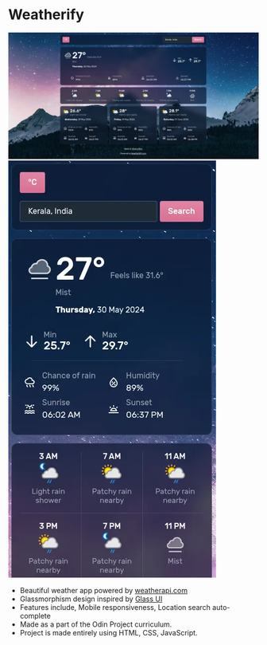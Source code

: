 # Weatherify

![](./desktop_demo.webp)
![](./phone_demo.webp)

- Beautiful weather app powered by [weatherapi.com](https://weatherapi.com)
- Glassmorphism design inspired by [Glass UI](https://ui.glass/)  
- Features include, Mobile responsiveness, Location search auto-complete
- Made as a part of the Odin Project curriculum.
- Project is made entirely using HTML, CSS, JavaScript.

